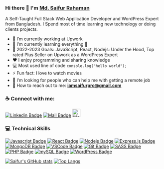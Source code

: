 ### Hi there 👋 I'm [Md. Saifur Rahaman](https://saifurpro.netlify.app/)
A Self-Taught Full Stack Web Application Developer and WordPress Expert from Bangladesh. I Spend most of time learning new technology or doing clients projects.

- 🔭 I’m currently working at Upwork
- 🌱 I’m currently learning everything 🤣
- 🥅 2022-2023 Goals: JavaScript, React, Nodejs: Under the Hood, Top rated Plus Seller on Upwork as a WordPress Expert
- :hearts: I enjoy programming and sharing knowledge
- :computer: Most used line of code `console.log("hello world");`
- ⚡ Fun fact: I love to watch movies
- 🤔 I’m looking for people who can help me with getting a remote job
- 📧 How to reach out to me: **iamsaifurpro@gmail.com**

### :coffee: Connect with me:
[![Linkedin Badge](https://img.shields.io/badge/LinkedIn-0077B5?style=for-the-badge&logo=linkedin&logoColor=white)](https://www.linkedin.com/in/saifurpro/?lipi=urn%3Ali%3Apage%3Aprofile_view_index_index%3B5c8bf198-a473-4f5c-8ba4-376bc4934e11) [![Mail Badge](https://img.shields.io/badge/Gmail-D14836?style=for-the-badge&logo=gmail&logoColor=white)](mailto:iamsaifurpro@gmail.com) 
[<img alt="Website" width="26px" src="https://github.com/saifurpro/saifurpro/blob/master/website.jpg" />](https://saifurpro.netlify.app/)

### :computer: Technical Skills
[![Javascript Badge](https://img.shields.io/badge/-Javascript-F0DB4F?style=for-the-badge&labelColor=black&logo=javascript&logoColor=F0DB4F)](#)
[![React Badge](https://img.shields.io/badge/-React-61DBFB?style=for-the-badge&labelColor=black&logo=react&logoColor=61DBFB)](#)
[![Nodejs Badge](https://img.shields.io/badge/-Nodejs-3C873A?style=for-the-badge&labelColor=black&logo=node.js&logoColor=3C873A)](#)
[![Express.js Badge](https://img.shields.io/badge/Express.js-000000?style=for-the-badge&labelColor=259dff&logo=express&logoColor=white)](#) 
[![MongoDB Badge](https://img.shields.io/badge/MongoDB-4EA94B?style=for-the-badge&labelColor=black&logo=mongodb&logoColor=white)](#)
[![VSCode Badge](https://img.shields.io/badge/Visual_Studio-5C2D91?style=for-the-badge&labelColor=black&logo=visual%20studio&logoColor=white)](#) 
[![Git Badge](https://img.shields.io/badge/Git-F05032?style=for-the-badge&labelColor=black&logo=git&logoColor=white)](#)
[![SASS Badge](https://img.shields.io/badge/Sass-CC6699?style=for-the-badge&labelColor=black&logo=sass&logoColor=white)](#)
[![PHP Badge](https://img.shields.io/badge/php-blue?style=for-the-badge&labelColor=black&logo=php&logoColor=white)](#)
[![mySQL Badge](https://img.shields.io/badge/mysql-orange?style=for-the-badge&labelColor=black&logo=mysql&logoColor=white)](#)
[![WordPress Badge](https://img.shields.io/badge/wordpress-blue?style=for-the-badge&labelColor=black&logo=wordpress&logoColor=white)](#)

[![Saifur's GitHub stats](https://github-readme-stats.vercel.app/api?username=saifurpro&show_icons=true)](#)
[![Top Langs](https://github-readme-stats.vercel.app/api/top-langs/?username=saifurpro&layout=compact)](#)

